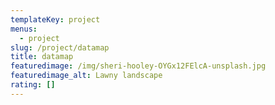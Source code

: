```yaml
---
templateKey: project
menus:
  - project
slug: /project/datamap
title: datamap
featuredimage: /img/sheri-hooley-OYGx12FElcA-unsplash.jpg
featuredimage_alt: Lawny landscape
rating: []
---
```


